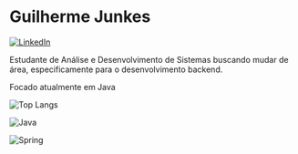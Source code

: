 
# Guilherme Junkes

[![LinkedIn](https://img.shields.io/badge/LinkedIn-0077B5?style=for-the-badge&logo=linkedin&logoColor=white)](https://www.linkedin.com/in//guilherme-junkes-972359265)

Estudante de Análise e Desenvolvimento de Sistemas buscando mudar de área, especificamente para o desenvolvimento backend.

Focado atualmente em Java 

![Top Langs](https://github-readme-stats-git-masterrstaa-rickstaa.vercel.app/api/top-langs/?username=junkesgui&bg_color=000&border_color=30A3DC&title_color=E94D5F&text_color=FFF)

![Java](https://img.shields.io/badge/java-%23ED8B00.svg?style=for-the-badge&logo=openjdk&logoColor=white) 

![Spring](https://img.shields.io/badge/spring-%236DB33F.svg?style=for-the-badge&logo=spring&logoColor=white)